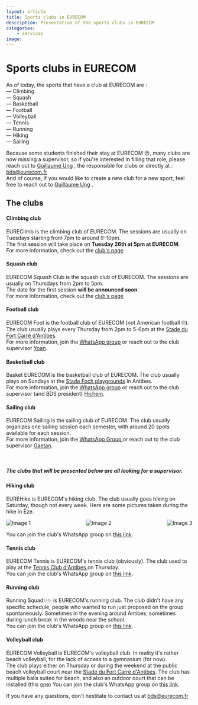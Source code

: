 ```yaml
---
layout: article
title: Sports clubs in EURECOM
description: Presentation of the sports clubs in EURECOM
categories:
    - services
image: 
---
```


# Sports clubs in EURECOM

As of today, the sports that have a club at EURECOM are :   
— Climbing  
— Squash    
— Basketball    
— Football  
— Volleyball    
— Tennis    
— Running   
— Hiking    
— Sailing   

Because some students finished their stay at EURECOM 😔, many clubs are now missing a supervisor, so if you're interested in filling that role, please reach out to [Guillaume Ung](<mailto:ung@eurecom.fr>) <i class="fa-solid fa-envelope"></i>, the responsible for clubs or directly at : bds@eurecom.fr        
And of course, if you would like to create a new club for a new sport, feel free to reach out to [Guillaume Ung](<mailto:ung@eurecom.fr>) <i class="fa-solid fa-envelope"></i>.


## The clubs

#### Climbing club
EUREClimb is the climbing club of EURECOM. The sessions are usually on Tuesdays starting from 7pm to around 9-10pm.         
The first session will take place on <b>Tuesday 26th at 5pm at EURECOM</b>.    
For more information, check out the <a href=/posts/climbing> club's page </a>

#### Squash club
EURECOM Squash Club is the squash club of EURECOM. The sessions are usually on Thursdays from 2pm to 5pm.  
The date for the first session <b>will be announced soon</b>.   
For more information, check out the <a href=/posts/squash> club's page </a>

#### Football club
EURECOM Foot is the football club of EURECOM (not American football 🙄). The club usually plays every Thursday from 2pm to 5-6pm at the <a href="https://www.google.fr/maps/place/Stade+du+Fort+Carr%C3%A9,+60+Av.+du+11+Novembre,+06600+Antibes/@43.5913565,7.1241644,17.19z/data=!4m6!3m5!1s0x12cdd50d8e00eec9:0x9882afa2d1211a4c!8m2!3d43.5912808!4d7.125662!16zL20vMGJjN3pm?entry=ttu" target="_blank">Stade du Fort Carré d'Antibes</a>.   
For more information, join the <a href="https://chat.whatsapp.com/CMfvgHNPRfZ42nBmBliwde" target="_blank">WhatsApp group</a> or reach out to the club supervisor [Yoan](<mailto:houngnib@eurecom.fr>).     

#### Basketball club
Basket EURECOM is the basketball club of EURECOM. The club usually plays on Sundays at the <a href="https://www.google.fr/maps/place/Stade+Foch/@43.5777781,7.1188976,18.32z/data=!4m6!3m5!1s0x12cdd565f1cc6bd9:0x995b6de1c1cdc9b4!8m2!3d43.5776076!4d7.1204709!16s%2Fg%2F11fx7t6vrz?entry=ttu">Stade Foch playgrounds</a> in Antibes.  
For more information, join the <a href="https://chat.whatsapp.com/KkWIvKknHEu3Vm89TvRM7t" target="_blank">WhatsApp group</a> or reach out to the club supervisor (and BDS president) [Hichem](<mailto:khettab@eurecom.fr>).  

#### Sailing club
EURECOM Sailing is the sailing club of EURECOM. The club usually organizes one sailing session each semester, with around 20 spots available for each session.  
For more information, join the <a href="https://chat.whatsapp.com/IDihettKmxML5A3kPzJiol" target="_blank"> WhatsApp Group </a> or reach out to the club supervisor [Gaetan](<mailto:plisson@eurecom.fr>).

&nbsp;
&nbsp;
&nbsp;
&nbsp;

<h5>The clubs that will be presented below are all <b> looking for a supervisor</b>.</h5>


#### Hiking club
EUREHike is EURECOM's hiking club. The club usually goes hiking on Saturday, though not every week. Here are some pictures taken during the hike in Èze.
<div style="display: flex; justify-content: space-between;">
  <img src="hiking1.jpg" alt="Image 1"  style="flex 1; max-width: 33%">
  <img src="hiking2.jpg" alt="Image 2"  style="flex 1; max-width: 33%">
  <img src="hiking3.jpg" alt="Image 3"  style="flex 1; max-width: 33%">
</div>

You can join the club's WhatsApp group on <a href="https://chat.whatsapp.com/LUX7JH9BpEfDvb598sEOyG" target="_blank">this link</a>. 

#### Tennis club
EURECOM Tennis is EURECOM's tennis club (obviously). The club used to play at the <a href="https://www.google.com/maps/place/Tennis+Club+d'Antibes+%26+Padel/@43.5906006,7.1178119,17z/data=!3m1!4b1!4m6!3m5!1s0x12cdd515aa3979a7:0x5095144c3a72eb7a!8m2!3d43.5906006!4d7.1178119!16s%2Fg%2F1wz3b6cq?entry=ttu" target="_blank">Tennis Club d'Antibes </a> on Thursday.     
You can join the club's WhatsApp group on <a href="https://chat.whatsapp.com/JitLAVkrv9X6x4wfCqzw5q" target="_blank">this link</a>. 


#### Running club
Running Squad✨✨ is EURECOM's running club. The club didn't have any specific schedule, people who wanted to run just proposed on the group spontaneously. Sometimes in the evening around Antibes, sometimes during lunch break in the woods near the school.     
You can join the club's WhatsApp group on <a href="https://chat.whatsapp.com/KQhYakTJrXm64iU2iJpVvX" target="_blank">this link</a>. 


#### Volleyball club
EURECOM Volleyball is EURECOM's volleyball club. In reality it's rather beach volleyball, for the lack of access to a gymnasium (for now).       
The club plays either on Thursday or during the weekend at the public beach volleyball court near the <a href="https://www.google.fr/maps/place/Stade+du+Fort+Carr%C3%A9,+60+Av.+du+11+Novembre,+06600+Antibes/@43.5913565,7.1241644,17.19z/data=!4m6!3m5!1s0x12cdd50d8e00eec9:0x9882afa2d1211a4c!8m2!3d43.5912808!4d7.125662!16zL20vMGJjN3pm?entry=ttu" target="_blank">Stade du Fort Carré d'Antibes</a>. The club has multiple balls suited for beach, and also an outdoor court that can be installed (this <a href="https://www.decathlon.fr/p/set-de-beach-volley-dimensions-officielles-bv900-jaune/_/R-p-9133?mc=8408762" target="_blank">one</a>)
You can join the club's WhatsApp group on <a href="https://chat.whatsapp.com/K0td5tTqlSMH19PiXXGLdG" target="_blank">this link</a>. 

If you have any questions, don't hestitate to contact us at bds@eurecom.fr


